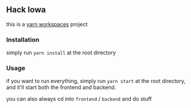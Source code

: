 ## Hack Iowa

this is a [yarn workspaces](https://classic.yarnpkg.com/en/docs/workspaces/) project

### Installation

simply run `yarn install` at the root directory


### Usage

if you want to run everything, simply run `yarn start` at the root directory, and it'll start both the frontend and backend.

you can also always cd into `frontend` / `backend` and do stuff

